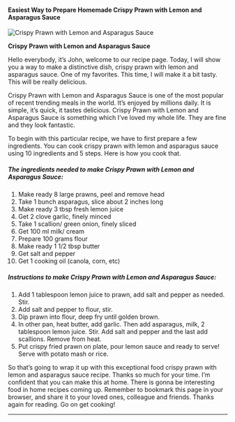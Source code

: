             

#### Easiest Way to Prepare Homemade Crispy Prawn with Lemon and Asparagus Sauce

![Crispy Prawn with Lemon and Asparagus Sauce](https://img-global.cpcdn.com/recipes/6400568472371200/751x532cq70/crispy-prawn-with-lemon-and-asparagus-sauce-recipe-main-photo.jpg)

**Crispy Prawn with Lemon and Asparagus Sauce**

Hello everybody, it’s John, welcome to our recipe page. Today, I will show you a way to make a distinctive dish, crispy prawn with lemon and asparagus sauce. One of my favorites. This time, I will make it a bit tasty. This will be really delicious.

Crispy Prawn with Lemon and Asparagus Sauce is one of the most popular of recent trending meals in the world. It’s enjoyed by millions daily. It is simple, it’s quick, it tastes delicious. Crispy Prawn with Lemon and Asparagus Sauce is something which I’ve loved my whole life. They are fine and they look fantastic.

To begin with this particular recipe, we have to first prepare a few ingredients. You can cook crispy prawn with lemon and asparagus sauce using 10 ingredients and 5 steps. Here is how you cook that.

##### The ingredients needed to make Crispy Prawn with Lemon and Asparagus Sauce:

1.  Make ready 8 large prawns, peel and remove head
2.  Take 1 bunch asparagus, slice about 2 inches long
3.  Make ready 3 tbsp fresh lemon juice
4.  Get 2 clove garlic, finely minced
5.  Take 1 scallion/ green onion, finely sliced
6.  Get 100 ml milk/ cream
7.  Prepare 100 grams flour
8.  Make ready 1 1/2 tbsp butter
9.  Get salt and pepper
10.  Get 1 cooking oil (canola, corn, etc)

##### Instructions to make Crispy Prawn with Lemon and Asparagus Sauce:

1.  Add 1 tablespoon lemon juice to prawn, add salt and pepper as needed. Stir.
2.  Add salt and pepper to flour, stir.
3.  Dip prawn into flour, deep fry until golden brown.
4.  In other pan, heat butter, add garlic. Then add asparagus, milk, 2 tablespoon lemon juice. Stir. Add salt and pepper and the last add scallions. Remove from heat.
5.  Put crispy fried prawn on plate, pour lemon sauce and ready to serve! Serve with potato mash or rice.

So that’s going to wrap it up with this exceptional food crispy prawn with lemon and asparagus sauce recipe. Thanks so much for your time. I’m confident that you can make this at home. There is gonna be interesting food in home recipes coming up. Remember to bookmark this page in your browser, and share it to your loved ones, colleague and friends. Thanks again for reading. Go on get cooking!

* * *